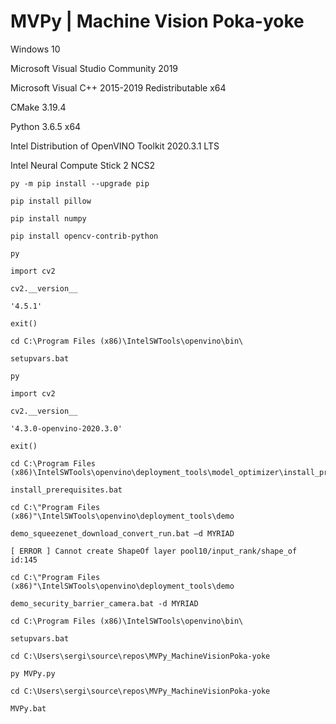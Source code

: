 # MVPy | Machine Vision Poka-yoke

Windows 10

Microsoft Visual Studio Community 2019

Microsoft Visual C++ 2015-2019 Redistributable x64

CMake 3.19.4

Python 3.6.5 x64

Intel Distribution of OpenVINO Toolkit 2020.3.1 LTS

Intel Neural Compute Stick 2 NCS2

```
py -m pip install --upgrade pip

pip install pillow

pip install numpy

pip install opencv-contrib-python
```

```
py

import cv2

cv2.__version__

'4.5.1'

exit()
```

```
cd C:\Program Files (x86)\IntelSWTools\openvino\bin\

setupvars.bat
```

```
py

import cv2

cv2.__version__

'4.3.0-openvino-2020.3.0'

exit()
```

```
cd C:\Program Files (x86)\IntelSWTools\openvino\deployment_tools\model_optimizer\install_prerequisites

install_prerequisites.bat
```

```
cd C:\"Program Files (x86)"\IntelSWTools\openvino\deployment_tools\demo

demo_squeezenet_download_convert_run.bat –d MYRIAD

[ ERROR ] Cannot create ShapeOf layer pool10/input_rank/shape_of id:145
```
```
cd C:\"Program Files (x86)"\IntelSWTools\openvino\deployment_tools\demo

demo_security_barrier_camera.bat -d MYRIAD
```

```
cd C:\Program Files (x86)\IntelSWTools\openvino\bin\

setupvars.bat
```

```
cd C:\Users\sergi\source\repos\MVPy_MachineVisionPoka-yoke

py MVPy.py
```

```
cd C:\Users\sergi\source\repos\MVPy_MachineVisionPoka-yoke

MVPy.bat
```
